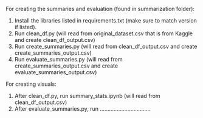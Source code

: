 For creating the summaries and evaluation (found in summarization folder):
1. Install the libraries listed in requirements.txt (make sure to match version if listed).
2. Run clean_df.py (will read from original_dataset.csv that is from Kaggle and create clean_df_output.csv)
3. Run create_summaries.py (will read from clean_df_output.csv and create create_summaries_output.csv)
4. Run evaluate_summaries.py (will read from create_summaries_output.csv and create evaluate_summaries_output.csv)

For creating visuals:
1. After clean_df.py, run summary_stats.ipynb (will read from clean_df_output.csv)
2. After evaluate_summaries.py, run .................................